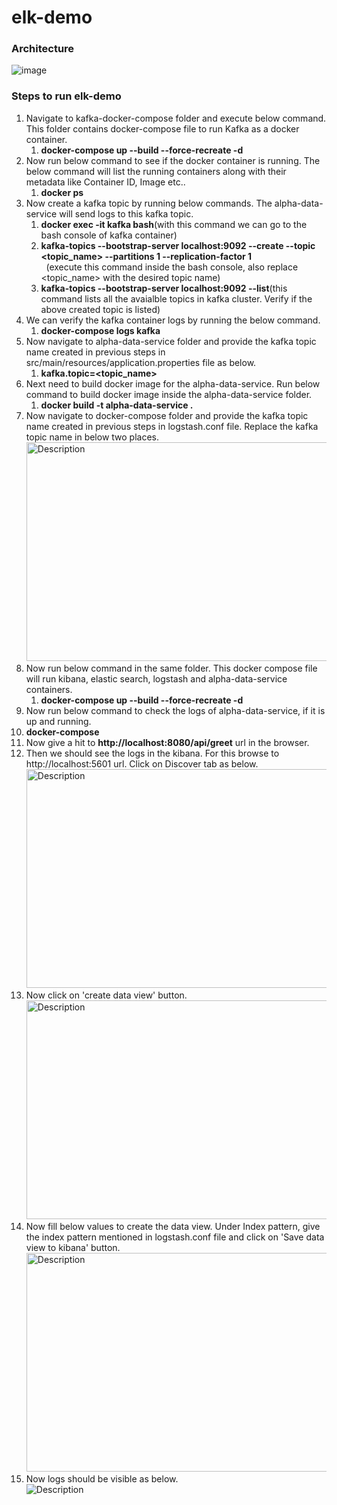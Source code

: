 # elk-demo

### Architecture
![image](https://github.com/user-attachments/assets/6d322e02-f463-489f-8f49-c6ea26636b59)

### Steps to run elk-demo
1. Navigate to kafka-docker-compose folder and execute below command. This folder contains docker-compose file to run Kafka as a docker container.<br>
   1. **docker-compose up --build --force-recreate -d**
2. Now run below command to see if the docker container is running. The below command will list the running containers along with their metadata like Container ID, Image etc..<br>
   1. **docker ps**
3. Now create a kafka topic by running below commands. The alpha-data-service will send logs to this kafka topic.<br>
   1. **docker exec -it kafka bash**(with this command we can go to the bash console of kafka container)<br>
   2. **kafka-topics --bootstrap-server localhost:9092 --create --topic <topic_name> --partitions 1 --replication-factor 1**<br>
      &nbsp;&nbsp;(execute this command inside the bash console, also replace <topic_name> with the desired topic name)<br>
   3. **kafka-topics --bootstrap-server localhost:9092 --list**(this command lists all the avaialble topics in kafka cluster. Verify if the above created topic is listed)<br>
5. We can verify the kafka container logs by running the below command.<br>
   1. **docker-compose logs kafka**
6. Now navigate to alpha-data-service folder and provide the kafka topic name created in previous steps in src/main/resources/application.properties file as below.<br>
   1. **kafka.topic=<topic_name>**
7. Next need to build docker image for the alpha-data-service. Run below command to build docker image inside the alpha-data-service folder.
   1. **docker build -t alpha-data-service .**
8. Now navigate to docker-compose folder and provide the kafka topic name created in previous steps in logstash.conf file. Replace the kafka topic name in below two places.<br>
   <img src="https://github.com/user-attachments/assets/8e85315d-0260-4e0a-aec5-1aff07bdfb78" alt="Description" width="500" height="350"><br>
9. Now run below command in the same folder. This docker compose file will run kibana, elastic search, logstash and alpha-data-service containers.<br>
   1. **docker-compose up --build --force-recreate -d**<br>
10. Now run below command to check the logs of alpha-data-service, if it is up and running.<br>
   1. **docker-compose**
11. Now give a hit to **http://localhost:8080/api/greet** url in the browser.<br>
12. Then we should see the logs in the kibana. For this browse to http://localhost:5601 url. Click on Discover tab as below.<br>
   <img src="https://github.com/user-attachments/assets/0bfaad94-6ff8-4c8d-bf50-2be3577bf62f" alt="Description" width="500" height="350"><br>
13. Now click on 'create data view' button.<br>
   <img src="https://github.com/user-attachments/assets/b8de4ec8-d446-4af4-ae9c-db87130158e0" alt="Description" width="500" height="350"><br>
14. Now fill below values to create the data view. Under Index pattern, give the index pattern mentioned in logstash.conf file and click on 'Save data view to kibana' button.<br>
   <img src="https://github.com/user-attachments/assets/db18010b-4e18-4206-978c-b8ed5520fcfb" alt="Description" width="500" height="350"><br>
15. Now logs should be visible as below.<br>
   <img src="https://github.com/user-attachments/assets/39ca39e3-1e43-4726-9d43-1213f2a920d1" alt="Description"><br>



